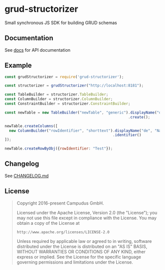 # grud-structorizer

Small synchronous JS SDK for building GRUD schemas

## Documentation

See [docs](https://campudus.github.io/grud-structorizer) for API documentation

## Example

```javascript
const grudStructorizer = require('grud-structorizer');

const structorizer = grudStructorizer("http://localhost:8181");

const TableBuilder = structorizer.TableBuilder;
const ColumnBuilder = structorizer.ColumnBuilder;
const ConstraintBuilder = structorizer.ConstraintBuilder;

const newTable = new TableBuilder("newTable", "generic").displayName("de", "Neue Tabelle", "en", "New table")
                                                        .create();

newTable.createColumns([
  new ColumnBuilder("rowIdentifier", "shorttext").displayName("de", "Name")
                                                 .identifier()
]);

newTable.createRowByObj({rowIdentifier: "Test"});
```

## Changelog

See [CHANGELOG.md](https://github.com/campudus/grud-structorizer/blob/master/CHANGELOG.md)

## License

> Copyright 2016-present Campudus GmbH.
> 
> Licensed under the Apache License, Version 2.0 (the "License");
> you may not use this file except in compliance with the License.
> You may obtain a copy of the License at
> 
>     http://www.apache.org/licenses/LICENSE-2.0
> 
> Unless required by applicable law or agreed to in writing, software
> distributed under the License is distributed on an "AS IS" BASIS,
> WITHOUT WARRANTIES OR CONDITIONS OF ANY KIND, either express or implied.
> See the License for the specific language governing permissions and
> limitations under the License.